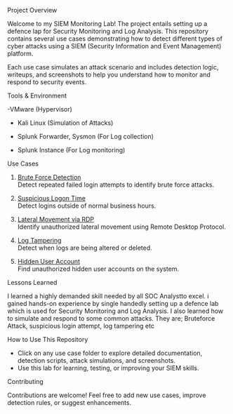 Project Overview

Welcome to my SIEM Monitoring Lab! The project entails setting up a defence lap for Security Monitoring and Log Analysis.
This repository contains several use cases demonstrating how to detect different types of cyber attacks using a SIEM (Security Information and Event Management) platform.

Each use case simulates an attack scenario and includes detection logic, writeups, and screenshots to help you understand how to monitor and respond to security events.


Tools & Environment

-VMware (Hypervisor)

- Kali Linux (Simulation of Attacks)

- Splunk Forwarder, Sysmon (For Log collection)

- Splunk Instance (For Log monitoring)


Use Cases

1. [Brute Force Detection](use-case-1-brute-force-detection/)  
   Detect repeated failed login attempts to identify brute force attacks.

2. [Suspicious Logon Time](use-case-2-suspicious-logon-time/)  
   Detect logins outside of normal business hours.

3. [Lateral Movement via RDP](use-case-3-lateral-movement-rdp/)  
   Identify unauthorized lateral movement using Remote Desktop Protocol.

4. [Log Tampering](use-case-4-log-tampering/)  
   Detect when logs are being altered or deleted.

5. [Hidden User Account](use-case-5-hidden-user-account/)  
   Find unauthorized hidden user accounts on the system.

Lessons Learned

I learned a highly demanded skill needed by all SOC Analystto excel. i gained hands-on experience by single handedly setting up a defence lab which is used for Security Monitoring and Log Analysis.
I also learned how to simulate and respond to some common attacks. They are; Bruteforce Attack, suspicious login attempt, log tampering etc

How to Use This Repository

- Click on any use case folder to explore detailed documentation, detection scripts, attack simulations, and screenshots.
- Use this lab for learning, testing, or improving your SIEM skills.



Contributing

Contributions are welcome! Feel free to add new use cases, improve detection rules, or suggest enhancements.
